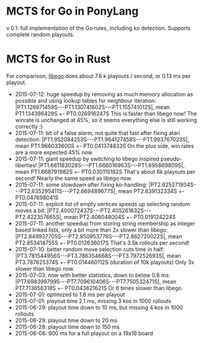 # MCTS for Go in PonyLang

v 0.1: full implementation of the Go rules, including ko detection. Supports complete random playouts.

# MCTS for Go in Rust

For comparison, [libego](https://github.com/lukaszlew/libego) does about 7.6 k playouts / second, or 0.13 ms per playout.

- 2015-07-12: huge speedup by removing as much memory allocation as possible and using lookup tables for neighbour iteration:
  |PT1.126971459S---PT1.130741602S---PT1.155741012S|, mean PT1.134396429S +- PT0.026916247S
  This is faster than libego now! The winrate is unchanged at 45%, so it seems everything else is still working correctly :)
- 2015-07-11: bit of a false alarm, not quite that fast after fixing atari detection:
  |PT1.952084253S---PT1.964127458S---PT1.993767023S|, mean PT1.966033600S +- PT0.041374833S
  On the plus side, win rates are a more expected 45% now.
- 2015-07-11: giant speedup by switching to libego inspired pseudo-liberties!
  |PT1.661183028S---PT1.666016963S---PT1.695869809S|, mean PT1.668791982S +- PT0.030115182S
  That's about 6k playouts per second! Nearly the same speed as libego now.
- 2015-07-11: some slowdown after fixing ko-handling:
  |PT2.625271934S---PT2.635295411S---PT2.669489677S|, mean PT2.639132334S +- PT0.047698041S
- 2015-07-11: explicit list of empty vertices speeds up selecting random moves a bit:
  |PT2.400072437S---PT2.405261632S---PT2.422357665S|, mean PT2.406048004S +- PT0.019124224S
- 2015-07-11: another speedup from storing string membership as integer based linked lists, only a bit more than 2x slower than libego:
  |PT2.849937705S---PT2.850953776S---PT2.862720022S|, mean PT2.853414755S +- PT0.012636017S
  That's 3.5k rollouts per second!
- 2015-07-10: better random move selection cuts time in half:
  |PT3.781544956S---PT3.786354668S---PT3.797252693S|, mean PT3.787625374S +- PT0.014460112S
  (duration of 10k playouts)
  Only 3x slower than libego now.
- 2015-07-03: now with better statistics, down to below 0.8 ms:
  |PT7.698399799S---PT7.709610406S---PT7.750532471S|, mean PT7.713656318S +- PT0.043821621S
  Or 6 times slower than libego.
- 2015-07-01: optimized to 1.6 ms per playout
- 2015-07-01: playout time 2.1 ms, missing 3 kos in 1000 rollouts 
- 2015-06-29: playout time down to 10 ms, but missing 4 kos in 1000 rollouts
- 2015-06-29: playout time down to 20 ms
- 2015-06-28: playout time down to 150 ms
- 2015-06-06: 900 ms for a full playout on a 19x19 board
